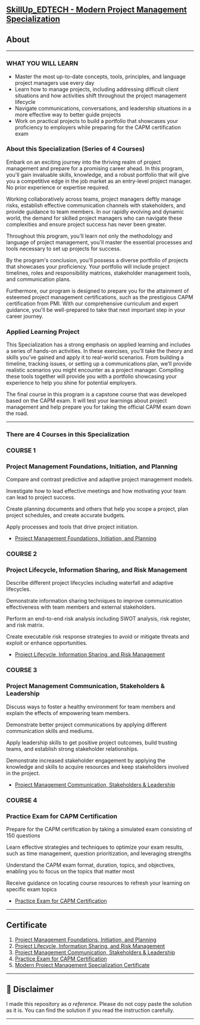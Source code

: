 ## [SkillUp_EDTECH - Modern Project Management Specialization](https://www.coursera.org/specializations/skillup-edtech-modern-project-management?myLearningTab=IN_PROGRESS)


## About

-------------------------------------------------------------------------------------------

### WHAT YOU WILL LEARN

- Master the most up-to-date concepts, tools, principles, and language project managers use every day
- Learn how to manage projects, including addressing difficult client situations and how activities shift throughout the project management lifecycle
- Navigate communications, conversations, and leadership situations in a more effective way to better guide projects
- Work on practical projects to build a portfolio that showcases your proficiency to employers while preparing for the CAPM certification exam


### About this Specialization (Series of 4 Courses)

Embark on an exciting journey into the thriving realm of project management and prepare for a promising career ahead. In this program, you'll gain invaluable skills, knowledge, and a robust portfolio that will give you a competitive edge in the job market as an entry-level project manager. No prior experience or expertise required.

Working collaboratively across teams, project managers deftly manage risks, establish effective communication channels with stakeholders, and provide guidance to team members. In our rapidly evolving and dynamic world, the demand for skilled project managers who can navigate these complexities and ensure project success has never been greater.

Throughout this program, you'll learn not only the methodology and language of project management, you'll master the essential processes and tools necessary to set up projects for success.

By the program's conclusion, you'll possess a diverse portfolio of projects that showcases your proficiency. Your portfolio will include project timelines, roles and responsibility matrices, stakeholder management tools, and communication plans. 

Furthermore, our program is designed to prepare you for the attainment of esteemed project management certifications, such as the prestigious CAPM certification from PMI. With our comprehensive curriculum and expert guidance, you'll be well-prepared to take that next important step in your career journey.

### Applied Learning Project

This Specialization has a strong emphasis on applied learning and includes a series of hands-on activities. In these exercises, you’ll take the theory and skills you’ve gained and apply it to real-world scenarios. From building a timeline, tracking issues, or setting up a communications plan, we’ll provide realistic scenarios you might encounter as a project manager. Compiling these tools together will provide you with a portfolio showcasing your experience to help you shine for potential employers.

The final course in this program is a capstone course that was developed based on the CAPM exam. It will test your learnings about project management and help prepare you for taking the official CAPM exam down the road.

----------------------------------------------------------------------------------------------------------

### There are 4 Courses in this Specialization

### COURSE 1
### Project Management Foundations, Initiation, and Planning

Compare and contrast predictive and adaptive project management models.

Investigate how to lead effective meetings and how motivating your team can lead to project success.

Create planning documents and others that help you scope a project, plan project schedules, and create accurate budgets.

Apply processes and tools that drive project initiation.  

* [Project Management Foundations, Initiation, and Planning](https://github.com/ansariparvej/SkillUp_EdTech_Modern_Project_Management_Specialization_Coursera/tree/main/Course_1:%20Project%20Management%20Foundations%2C%20Initiation%2C%20and%20Planning)

### COURSE 2
### Project Lifecycle, Information Sharing, and Risk Management

Describe different project lifecycles including waterfall and adaptive lifecycles.

Demonstrate information sharing techniques to improve communication effectiveness with team members and external stakeholders.

Perform an end-to-end risk analysis including SWOT analysis, risk register, and risk matrix.  

Create executable risk response strategies to avoid or mitigate threats and exploit or enhance opportunities.

* [Project Lifecycle, Information Sharing, and Risk Management](https://github.com/ansariparvej/SkillUp_EdTech_Modern_Project_Management_Specialization_Coursera/tree/main/Course_2:%20Project%20Lifecycle%2C%20Information%20Sharing%2C%20and%20Risk%20Management)

### COURSE 3
### Project Management Communication, Stakeholders & Leadership

Discuss ways to foster a healthy environment for team members and explain the effects of empowering team members.

Demonstrate better project communications by applying different communication skills and mediums.

 Apply leadership skills to get positive project outcomes, build trusting teams, and establish strong stakeholder relationships.

Demonstrate increased stakeholder engagement by applying the knowledge and skills to acquire resources and keep stakeholders involved in the project.

* [Project Management Communication, Stakeholders & Leadership](https://github.com/ansariparvej/SkillUp_EdTech_Modern_Project_Management_Specialization_Coursera/tree/main/Course_3:%20Project%20Management%20Communication%2C%20Stakeholders%20%26%20Leadership)

### COURSE 4
### Practice Exam for CAPM Certification

Prepare for the CAPM certification by taking a simulated exam consisting of 150 questions

Learn effective strategies and techniques to optimize your exam results, such as time management, question prioritization, and leveraging strengths

Understand the CAPM exam format, duration, topics, and objectives, enabling you to focus on the topics that matter most

Receive guidance on locating course resources to refresh your learning on specific exam topics

* [Practice Exam for CAPM Certification](https://github.com/ansariparvej/SkillUp_EdTech_Modern_Project_Management_Specialization_Coursera/tree/main/Course_4:%20Practice%20Exam%20for%20CAPM%20Certification)

----------------------------------------------------------------------------------------------------------

## Certificate

1. [Project Management Foundations, Initiation, and Planning](https://www.coursera.org/account/accomplishments/certificate/4ZPPZMQ894UJ)
2. [Project Lifecycle, Information Sharing, and Risk Management](https://www.coursera.org/account/accomplishments/certificate/BG5CDHS838GH)
3. [Project Management Communication, Stakeholders & Leadership](https://www.coursera.org/account/accomplishments/certificate/N3TZMZ4K8XPS)
4. [Practice Exam for CAPM Certification](https://www.coursera.org/account/accomplishments/certificate/GR82LSF4DHYT)
5. [Modern Project Management Specialization Certificate](https://www.coursera.org/account/accomplishments/specialization/certificate/7BX72226SWUN)

----------------------------------------------------------------------------------------------------------

## 📝 Disclaimer 
I made this repository as *a reference*. Please do not copy paste the solution as it is. You can find the solution if you read the instruction carefully. 
 
----------------------------------------------------------------------------------------------------------
